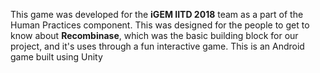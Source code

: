 This game was developed for the **iGEM IITD 2018** team as a part of the Human Practices component. This was designed for the people to get to know about **Recombinase**, which was the basic building block for our project, and it's uses through a fun interactive game. This is an Android game built using Unity
